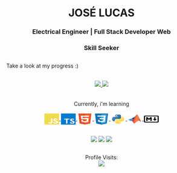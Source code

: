 
<div align="center">
  <h1>
    JOSÉ LUCAS
  </h1>
  <h3>
    Electrical Engineer | Full Stack Developer Web
  </h3>
  <h3>
    Skill Seeker
  </h3>
</div>

##

Take a look at my progress :)

<br>

<div align="center">
  <a href="https://github.com/devjoselucas">
  <img height="180em" src="https://github-readme-stats.vercel.app/api/top-langs/?username=devjoselucas&layout=compact&langs_count=7&theme=dark"/>
  <img height="180em" src="https://github-readme-stats.vercel.app/api?username=devjoselucas&show_icons=true&theme=dark&include_all_commits=true&count_private=true"/>
	</a>
</div>

<br>
<br>

<div align="center">
	 Currently, i'm learning
</div>
	
<div style="display: inline_block" align="center"><br>
<a href="https://github.com/devjoselucas">
  <img align="center" alt="Js" height="30" width="40" src="https://raw.githubusercontent.com/devicons/devicon/master/icons/javascript/javascript-plain.svg">
  <img align="center" alt="Js" height="30" width="40" src="https://raw.githubusercontent.com/devicons/devicon/master/icons/typescript/typescript-plain.svg">
  <img align="center" alt="HTML" height="30" width="40" src="https://raw.githubusercontent.com/devicons/devicon/master/icons/html5/html5-original.svg">
  <img align="center" alt="CSS" height="30" width="40" src="https://raw.githubusercontent.com/devicons/devicon/master/icons/css3/css3-original.svg">
  <img align="center" alt="Python" height="30" width="40" src="https://raw.githubusercontent.com/devicons/devicon/master/icons/python/python-original.svg">
  <img align="center" alt="Matlab" height="30" width="40" src="https://raw.githubusercontent.com/devicons/devicon/master/icons/matlab/matlab-original.svg">
  <img align="center" alt="Markdown" height="30" width="40" src="https://raw.githubusercontent.com/devicons/devicon/master/icons/markdown/markdown-original.svg">
</a>
</div>
  
##

<div align="center"> 
  <a href="https://www.linkedin.com/in/jose-holanda/" target="_blank"><img src="https://img.shields.io/badge/-LinkedIn-%230077B5?style=for-the-badge&logo=linkedin&logoColor=white" target="_blank"></a> 
	<a href="https://www.instagram.com/1zelucas/" target="_blank"><img src="https://img.shields.io/badge/-Instagram-%23E4405F?style=for-the-badge&logo=instagram&logoColor=white" target="_blank"></a>
  <a href = "mailto:jose.holanda@ee.ufcg.edu.br"><img src="https://img.shields.io/badge/-Gmail-%23333?style=for-the-badge&logo=gmail&logoColor=white" target="_blank"></a>
</div>

##

<p align="center">
  Profile Visits:
  <br>
  <img src="https://profile-counter.glitch.me/devjoselucas/count.svg">
</p>
